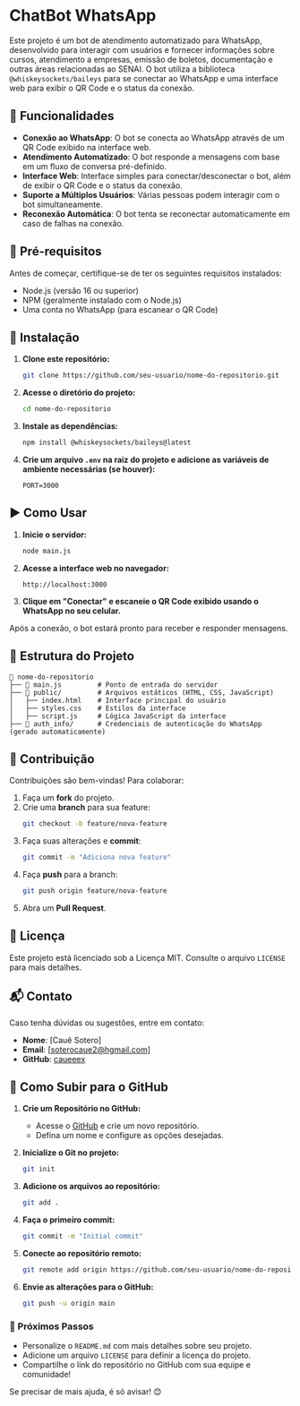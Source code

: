 # ChatBot WhatsApp

Este projeto é um bot de atendimento automatizado para WhatsApp, desenvolvido para interagir com usuários e fornecer informações sobre cursos, atendimento a empresas, emissão de boletos, documentação e outras áreas relacionadas ao SENAI. O bot utiliza a biblioteca `@whiskeysockets/baileys` para se conectar ao WhatsApp e uma interface web para exibir o QR Code e o status da conexão.

## 📌 Funcionalidades

- **Conexão ao WhatsApp**: O bot se conecta ao WhatsApp através de um QR Code exibido na interface web.
- **Atendimento Automatizado**: O bot responde a mensagens com base em um fluxo de conversa pré-definido.
- **Interface Web**: Interface simples para conectar/desconectar o bot, além de exibir o QR Code e o status da conexão.
- **Suporte a Múltiplos Usuários**: Várias pessoas podem interagir com o bot simultaneamente.
- **Reconexão Automática**: O bot tenta se reconectar automaticamente em caso de falhas na conexão.

## 🔧 Pré-requisitos

Antes de começar, certifique-se de ter os seguintes requisitos instalados:

- Node.js (versão 16 ou superior)
- NPM (geralmente instalado com o Node.js)
- Uma conta no WhatsApp (para escanear o QR Code)

## 🚀 Instalação

1. **Clone este repositório:**
   ```bash
   git clone https://github.com/seu-usuario/nome-do-repositorio.git
   ```

2. **Acesse o diretório do projeto:**
   ```bash
   cd nome-do-repositorio
   ```

3. **Instale as dependências:**
   ```bash
   npm install @whiskeysockets/baileys@latest
   ```

4. **Crie um arquivo `.env` na raiz do projeto e adicione as variáveis de ambiente necessárias (se houver):**
   ```env
   PORT=3000
   ```

## ▶️ Como Usar

1. **Inicie o servidor:**
   ```bash
   node main.js
   ```

2. **Acesse a interface web no navegador:**
   ```
   http://localhost:3000
   ```

3. **Clique em "Conectar" e escaneie o QR Code exibido usando o WhatsApp no seu celular.**

Após a conexão, o bot estará pronto para receber e responder mensagens.

## 📂 Estrutura do Projeto

```
📁 nome-do-repositorio
├── 📄 main.js         # Ponto de entrada do servidor
├── 📁 public/         # Arquivos estáticos (HTML, CSS, JavaScript)
│   ├── index.html    # Interface principal do usuário
│   ├── styles.css    # Estilos da interface
│   ├── script.js     # Lógica JavaScript da interface
├── 📁 auth_info/      # Credenciais de autenticação do WhatsApp (gerado automaticamente)
```

## 🤝 Contribuição

Contribuições são bem-vindas! Para colaborar:

1. Faça um **fork** do projeto.
2. Crie uma **branch** para sua feature:
   ```bash
   git checkout -b feature/nova-feature
   ```
3. Faça suas alterações e **commit**:
   ```bash
   git commit -m "Adiciona nova feature"
   ```
4. Faça **push** para a branch:
   ```bash
   git push origin feature/nova-feature
   ```
5. Abra um **Pull Request**.

## 📜 Licença

Este projeto está licenciado sob a Licença MIT. Consulte o arquivo `LICENSE` para mais detalhes.

## 📬 Contato

Caso tenha dúvidas ou sugestões, entre em contato:

- **Nome**: [Cauê Sotero]
- **Email**: [soterocaue2@hgmail.com]
- **GitHub**: [caueeex](https://github.com/caueeex)

## 🔄 Como Subir para o GitHub

1. **Crie um Repositório no GitHub:**
   - Acesse o [GitHub](https://github.com) e crie um novo repositório.
   - Defina um nome e configure as opções desejadas.

2. **Inicialize o Git no projeto:**
   ```bash
   git init
   ```

3. **Adicione os arquivos ao repositório:**
   ```bash
   git add .
   ```

4. **Faça o primeiro commit:**
   ```bash
   git commit -m "Initial commit"
   ```

5. **Conecte ao repositório remoto:**
   ```bash
   git remote add origin https://github.com/seu-usuario/nome-do-repositorio.git
   ```

6. **Envie as alterações para o GitHub:**
   ```bash
   git push -u origin main
   ```

### 🎯 Próximos Passos

- Personalize o `README.md` com mais detalhes sobre seu projeto.
- Adicione um arquivo `LICENSE` para definir a licença do projeto.
- Compartilhe o link do repositório no GitHub com sua equipe e comunidade!

Se precisar de mais ajuda, é só avisar! 😊

